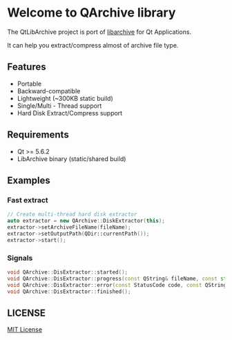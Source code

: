 # Welcome to QArchive library

The QtLibArchive project is port of [libarchive](https://github.com/libarchive/libarchive) for Qt Applications.

It can help you extract/compress almost of archive file type.

## Features

- Portable
- Backward-compatible
- Lightweight (~300KB static build)
- Single/Multi - Thread support
- Hard Disk Extract/Compress support

## Requirements

- Qt >= 5.6.2
- LibArchive binary (static/shared build)

## Examples

### Fast extract

```cpp
// Create multi-thread hard disk extractor
auto extractor = new QArchive::DiskExtractor(this);
extractor->setArchiveFileName(fileName);
extractor->setOutputPath(QDir::currentPath());
extractor->start();
```

### Signals

```cpp
void QArchive::DisExtractor::started();
void QArchive::DisExtractor::progress(const QString& fileName, const std::size_t current, const std::size_t total);
void QArchive::DisExtractor::error(const StatusCode code, const QString& fileName);
void QArchive::DisExtractor::finished();
```

## LICENSE

[MIT License](https://github.com/HadesD/QtLibArchive/blob/master/LICENSE)

